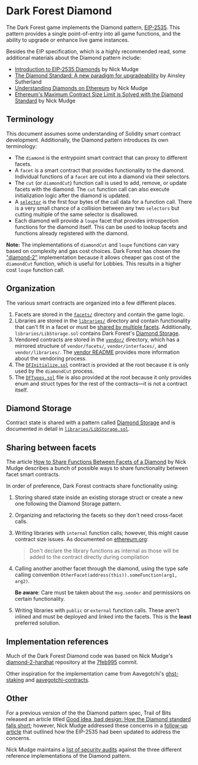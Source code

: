 # Dark Forest Diamond

The Dark Forest game implements the Diamond pattern, [EIP-2535](https://eips.ethereum.org/EIPS/eip-2535). This pattern provides a single point-of-entry into all game functions, and the ability to upgrade or enhance live game instances.

Besides the EIP specification, which is a highly recommended read, some additional materials about the Diamond pattern include:

- [Introduction to EIP-2535 Diamonds](https://eip2535diamonds.substack.com/p/introduction-to-the-diamond-standard) by Nick Mudge
- [The Diamond Standard: A new paradigm for upgradeability](https://medium.com/derivadex/the-diamond-standard-a-new-paradigm-for-upgradeability-569121a08954) by Ainsley Sutherland
- [Understanding Diamonds on Ethereum](https://dev.to/mudgen/understanding-diamonds-on-ethereum-1fb) by Nick Mudge
- [Ethereum's Maximum Contract Size Limit is Solved with the Diamond Standard](https://dev.to/mudgen/ethereum-s-maximum-contract-size-limit-is-solved-with-the-diamond-standard-2189) by Nick Mudge

## Terminology

This document assumes some understanding of Solidity smart contract development. Additionally, the Diamond pattern introduces its own terminology:

- The `diamond` is the entrypoint smart contract that can proxy to different facets.
- A `facet` is a smart contract that provides functionality to the diamond. Individual functions of a `facet` are cut into a diamond via their selectors.
- The `cut` (or `diamondCut`) function call is used to add, remove, or update facets with the diamond. The `cut` function call can also execute initialization logic after the diamond is updated.
- A [`selector`](https://docs.soliditylang.org/en/v0.8.10/abi-spec.html#function-selector) is the first four bytes of the call data for a function call. There is a very small chance of a collision between any two `selectors` but cutting multiple of the same selector is disallowed.
- Each diamond will provide a `loupe` facet that provides introspection functions for the diamond itself. This can be used to lookup facets and functions already registered with the diamond.

**Note:** The implementations of `diamondCut` and `loupe` functions can vary based on complexity and gas cost choices. Dark Forest has chosen the ["diamond-2"](https://github.com/mudgen/diamond#diamond-implementations) implementation because it allows cheaper gas cost of the `diamondCut` function, which is useful for Lobbies. This results in a higher cost `loupe` function call.

## Organization

The various smart contracts are organized into a few different places.

1. Facets are stored in the [`facets/`](./facets/) directory and contain the game logic.
2. Libraries are stored in the [`libraries/`](./libraries/) directory and contain functionality that can't fit in a facet or must be [shared by multiple facets](#sharing-between-facets). Additionally, `libraries/LibStorage.sol` contains Dark Forest's [Diamond Storage](#diamond-storage).
3. Vendored contracts are stored in the [`vendor/`](./vendor/) directory, which has a mirrored structure of `vendor/facets/`, `vendor/interfaces/`, and `vendor/libraries/`. The [vendor README](./vendor/README.md) provides more information about the vendoring process.
4. The [`DFInitialize.sol`](./DFInitialize.sol) contract is provided at the root because it is only used by the `diamondCut` process.
5. The [`DFTypes.sol`](./DFTypes.sol) file is also provided at the root because it only provides enum and struct types for the rest of the contracts—it is not a contract itself.

## Diamond Storage

Contract state is shared with a pattern called [Diamond Storage](https://dev.to/mudgen/how-diamond-storage-works-90e) and is documented in detail in [`libraries/LibStorage.sol`](./libraries/LibStorage.sol).

## Sharing between facets

The article [How to Share Functions Between Facets of a Diamond](https://dev.to/mudgen/how-to-share-functions-between-facets-of-a-diamond-1njb) by Nick Mudge describes a bunch of possible ways to share functionality between facet smart contracts.

In order of preference, Dark Forest contracts share functionality using:

1. Storing shared state inside an existing storage struct or create a new one following the Diamond Storage pattern.
2. Organizing and refactoring the facets so they don't need cross-facet calls.
3. Writing libraries with `internal` function calls; however, this might cause contract size issues. As documented on [ethereum.org](https://ethereum.org/en/developers/tutorials/downsizing-contracts-to-fight-the-contract-size-limit/#libraries):

   > Don't declare the library functions as internal as those will be added to the contract directly during compilation

4. Calling another another facet through the diamond, using the type safe calling convention `OtherFacet(address(this)).someFunction(arg1, arg2)`.

   **Be aware**: Care must be taken about the `msg.sender` and permissions on certain functionality.

5. Writing libraries with `public` or `external` function calls. These aren't inlined and must be deployed and linked into the facets. This is the **least** preferred solution.

## Implementation references

Much of the Dark Forest Diamond code was based on Nick Mudge's [diamond-2-hardhat](https://github.com/mudgen/diamond-2-hardhat) repository at the [7feb995](https://github.com/mudgen/diamond-3-hardhat/tree/0cf47c8) commit.

Other inspiration for the implementation came from Aavegotchi's [ghst-staking](https://github.com/aavegotchi/ghst-staking) and [aavegotchi-contracts](https://github.com/aavegotchi/aavegotchi-contracts).

## Other

For a previous version of the the Diamond pattern spec, Trail of Bits released an article titled [Good idea, bad design: How the Diamond standard falls short](https://blog.trailofbits.com/2020/10/30/good-idea-bad-design-how-the-diamond-standard-falls-short/); however, Nick Mudge addressed these concerns in a [follow-up article](https://dev.to/mudgen/addressing-josselin-feist-s-concern-s-of-eip-2535-diamond-standard-me8) that outlined how the EIP-2535 had been updated to address the concerns.

Nick Mudge maintains a [list of security audits](https://eip2535diamonds.substack.com/p/smart-contract-security-audits-for) against the three different reference implementations of the Diamond pattern.
